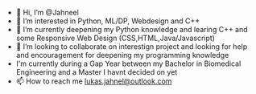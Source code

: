 - 👋 Hi, I’m @Jahneel
- 👀 I’m interested in Python, ML/DP, Webdesign and C++
- 🌱 I’m currently deepening my Python knowledge and learing C++ and some Responsive Web Design (CSS,HTML,Java/Javascript) 
- 💞️ I’m looking to collaborate on interestign project and looking for help and encouragement for deepening my programming knowledge
- I'm currently during a Gap Year between my Bachelor in Biomedical Engineering and a Master I havnt decided on yet
- 📫 How to reach me lukas.jahnel@outlook.com

<!---
Jahneel/Jahneel is a ✨ special ✨ repository because its `README.md` (this file) appears on your GitHub profile.
You can click the Preview link to take a look at your changes.
--->
